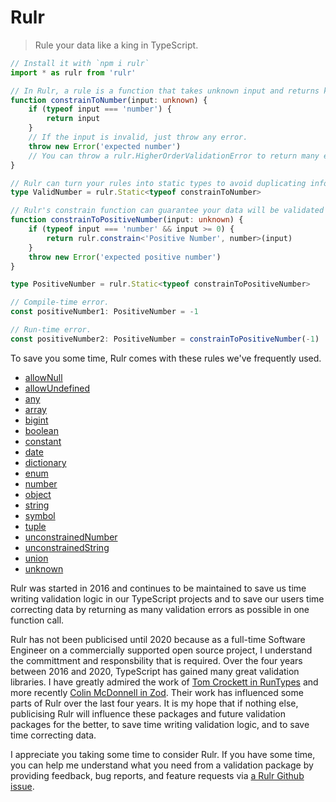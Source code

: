 # Rulr

> Rule your data like a king in TypeScript.

```ts
// Install it with `npm i rulr`
import * as rulr from 'rulr'

// In Rulr, a rule is a function that takes unknown input and returns known valid output.
function constrainToNumber(input: unknown) {
	if (typeof input === 'number') {
		return input
	}
	// If the input is invalid, just throw any error.
	throw new Error('expected number')
	// You can throw a rulr.HigherOrderValidationError to return many errors.
}

// Rulr can turn your rules into static types to avoid duplicating information.
type ValidNumber = rulr.Static<typeof constrainToNumber>

// Rulr's constrain function can guarantee your data will be validated at runtime.
function constrainToPositiveNumber(input: unknown) {
	if (typeof input === 'number' && input >= 0) {
		return rulr.constrain<'Positive Number', number>(input)
	}
	throw new Error('expected positive number')
}

type PositiveNumber = rulr.Static<typeof constrainToPositiveNumber>

// Compile-time error.
const positiveNumber1: PositiveNumber = -1

// Run-time error.
const positiveNumber2: PositiveNumber = constrainToPositiveNumber(-1)
```

To save you some time, Rulr comes with these rules we've frequently used.

- [allowNull](./src/higherOrderRules/allowNull/readme.md)
- [allowUndefined](./src/higherOrderRules/allowUndefined/readme.md)
- [any](./src/valueRules/any/readme.md)
- [array](./src/higherOrderRules/array/readme.md)
- [bigint](./src/valueRules/bigint/readme.md)
- [boolean](./src/valueRules/boolean/readme.md)
- [constant](./src/valueRules/constant/readme.md)
- [date](./src/valueRules/date/readme.md)
- [dictionary](./src/higherOrderRules/dictionary/readme.md)
- [enum](./src/valueRules/enum/readme.md)
- [number](./src/constrainedValues/number/readme.md)
- [object](./src/higherOrderRules/object/readme.md)
- [string](./src/constrainedValues/string/readme.md)
- [symbol](./src/valueRules/symbol/readme.md)
- [tuple](./src/higherOrderRules/tuple/readme.md)
- [unconstrainedNumber](./src/valueRules/unconstrainedNumber/readme.md)
- [unconstrainedString](./src/valueRules/unconstrainedString/readme.md)
- [union](./src/higherOrderRules/union/readme.md)
- [unknown](./src/valueRules/unknown/readme.md)

Rulr was started in 2016 and continues to be maintained to save us time writing validation logic in our TypeScript projects and to save our users time correcting data by returning as many validation errors as possible in one function call.

Rulr has not been publicised until 2020 because as a full-time Software Engineer on a commercially supported open source project, I understand the committment and responsbility that is required. Over the four years between 2016 and 2020, TypeScript has gained many great validation libraries. I have greatly admired the work of [Tom Crockett in RunTypes](https://github.com/pelotom/runtypes) and more recently [Colin McDonnell in Zod](https://github.com/vriad/zod). Their work has influenced some parts of Rulr over the last four years. It is my hope that if nothing else, publicising Rulr will influence these packages and future validation packages for the better, to save time writing validation logic, and to save time correcting data.

I appreciate you taking some time to consider Rulr. If you have some time, you can help me understand what you need from a validation package by providing feedback, bug reports, and feature requests via [a Rulr Github issue](https://github.com/ryansmith94/rulr/issues).
